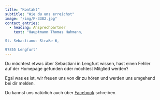 ```yaml
---
title: "Kontakt"
subtitle: "Wie du uns erreichst"
image: "/img/F-3382.jpg"
contact_entries:
  - heading: Ansprechpartner
    text: "Hauptmann Thomas Hahmann,

St. Sebastianus-Straße 6,

97855 Lengfurt"
---
```


Du möchtest etwas über Sebastiani in Lengfurt wissen, hast einen Fehler auf der Homepage gefunden oder möchtest Mitglied werden?

Egal was es ist, wir freuen uns von dir zu hören und werden uns umgehend bei dir melden.

Du kannst uns natürlich auch über [Facebook](https://www.facebook.com/SebastianiLengfurt/) schreiben.
